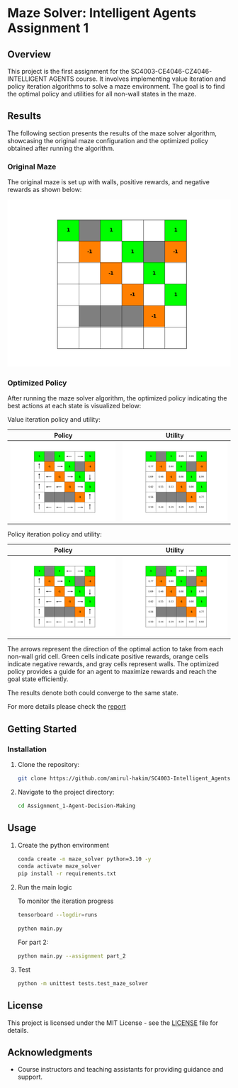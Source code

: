 # Maze Solver: Intelligent Agents Assignment 1

## Overview

This project is the first assignment for the SC4003-CE4046-CZ4046-INTELLIGENT AGENTS course. It involves implementing value iteration and policy iteration algorithms to solve a maze environment. The goal is to find the optimal policy and utilities for all non-wall states in the maze.

## Results

The following section presents the results of the maze solver algorithm, showcasing the original maze configuration and the optimized policy obtained after running the algorithm.

### Original Maze

The original maze is set up with walls, positive rewards, and negative rewards as shown below:

![Original Maze](asset/ori_maze.png)

### Optimized Policy

After running the maze solver algorithm, the optimized policy indicating the best actions at each state is visualized below:

Value iteration policy and utility:

Policy                     |  Utility
:-------------------------:|:-------------------------:
![Value Iteration Policy](asset/value_iteration_policy.png)  |  ![Value Iteration Utility](asset/value_iteration_utility.png)

Policy iteration policy and utility:

Policy                     |  Utility
:-------------------------:|:-------------------------:
![Policy Iteration Policy](asset/policy_iteration_policy.png)  |  ![Policy Iteration Utility](asset/policy_iteration_utility.png)

The arrows represent the direction of the optimal action to take from each non-wall grid cell. Green cells indicate positive rewards, orange cells indicate negative rewards, and gray cells represent walls. The optimized policy provides a guide for an agent to maximize rewards and reach the goal state efficiently.

The results denote both could converge to the same state.

For more details please check the [report](report/Amirul_Hakim_U2120904B.pdf)

## Getting Started

### Installation

1. Clone the repository:

   ```bash
   git clone https://github.com/amirul-hakim/SC4003-Intelligent_Agents.git
   ```

2. Navigate to the project directory:

   ```bash
   cd Assignment_1-Agent-Decision-Making
   ```

## Usage

1. Create the python environment

   ```bash
   conda create -n maze_solver python=3.10 -y
   conda activate maze_solver
   pip install -r requirements.txt
   ```

2. Run the main logic

   To monitor the iteration progress

   ```bash
   tensorboard --logdir=runs
   ```

   ```bash
   python main.py
   ```

   For part 2:

   ```bash
   python main.py --assignment part_2
   ```

3. Test

   ```bash
   python -m unittest tests.test_maze_solver
   ```

## License

This project is licensed under the MIT License - see the [LICENSE](LICENSE) file for details.

## Acknowledgments

- Course instructors and teaching assistants for providing guidance and support.
